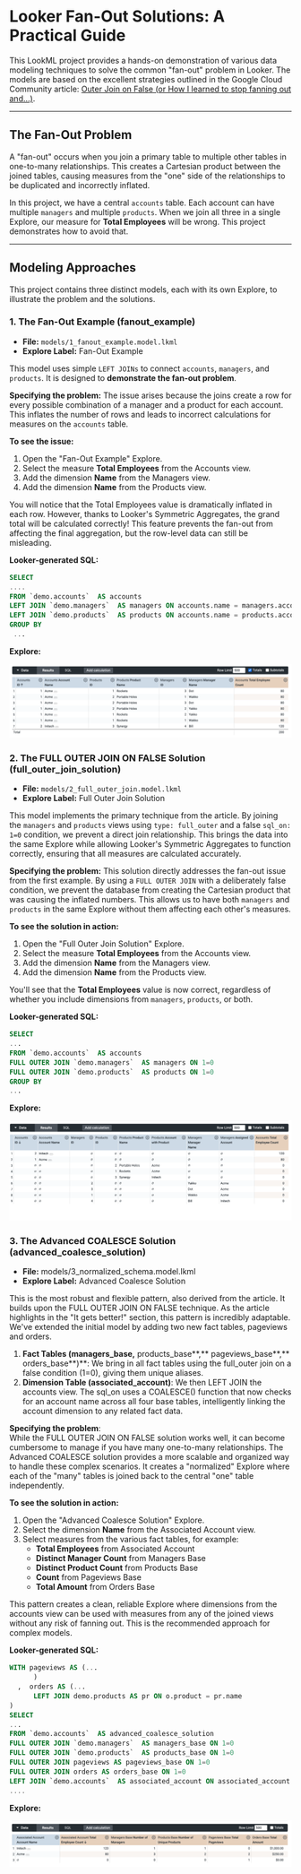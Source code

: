 # **Looker Fan-Out Solutions: A Practical Guide**

This LookML project provides a hands-on demonstration of various data modeling techniques to solve the common "fan-out" problem in Looker. The models are based on the excellent strategies outlined in the Google Cloud Community article: [Outer Join on False (or How I learned to stop fanning out and...)](https://www.googlecloudcommunity.com/gc/Modeling/Outer-Join-on-False-or-How-I-learned-to-stop-fanning-out-and/td-p/573726).

-----

## **The Fan-Out Problem**

A "fan-out" occurs when you join a primary table to multiple other tables in one-to-many relationships. This creates a Cartesian product between the joined tables, causing measures from the "one" side of the relationships to be duplicated and incorrectly inflated.

In this project, we have a central `accounts` table. Each account can have multiple `managers` and multiple `products`. When we join all three in a single Explore, our measure for **Total Employees** will be wrong. This project demonstrates how to avoid that.

-----

## **Modeling Approaches**

This project contains three distinct models, each with its own Explore, to illustrate the problem and the solutions.

### **1. The Fan-Out Example (fanout\_example)**

  * **File:** `models/1_fanout_example.model.lkml`
  * **Explore Label:** Fan-Out Example

This model uses simple `LEFT JOINs` to connect `accounts`, `managers`, and `products`. It is designed to **demonstrate the fan-out problem**.


**Specifying the problem:**
The issue arises because the joins create a row for every possible combination of a manager and a product for each account. This inflates the number of rows and leads to incorrect calculations for measures on the `accounts` table.

**To see the issue:**

1.  Open the "Fan-Out Example" Explore.
2.  Select the measure **Total Employees** from the Accounts view.
3.  Add the dimension **Name** from the Managers view.
4.  Add the dimension **Name** from the Products view.

You will notice that the Total Employees value is dramatically inflated in each row. However, thanks to Looker's Symmetric Aggregates, the grand total will be calculated correctly! This feature prevents the fan-out from affecting the final aggregation, but the row-level data can still be misleading.

**Looker-generated SQL:**

```sql
SELECT
....
FROM `demo.accounts`  AS accounts
LEFT JOIN `demo.managers`  AS managers ON accounts.name = managers.account_name
LEFT JOIN `demo.products`  AS products ON accounts.name = products.account_name
GROUP BY
 ...
```
**Explore:**

![image info](./images/first_approach.png)

### **2. The FULL OUTER JOIN ON FALSE Solution (full\_outer\_join\_solution)**

  * **File:** `models/2_full_outer_join.model.lkml`
  * **Explore Label:** Full Outer Join Solution

This model implements the primary technique from the article. By joining the `managers` and `products` views using `type: full_outer` and a false `sql_on: 1=0` condition, we prevent a direct join relationship. This brings the data into the same Explore while allowing Looker's Symmetric Aggregates to function correctly, ensuring that all measures are calculated accurately.

**Specifying the problem:**
This solution directly addresses the fan-out issue from the first example. By using a `FULL OUTER JOIN` with a deliberately false condition, we prevent the database from creating the Cartesian product that was causing the inflated numbers. This allows us to have both `managers` and `products` in the same Explore without them affecting each other's measures.

**To see the solution in action:**

1.  Open the "Full Outer Join Solution" Explore.
2.  Select the measure **Total Employees** from the Accounts view.
3.  Add the dimension **Name** from the Managers view.
4.  Add the dimension **Name** from the Products view.

You'll see that the **Total Employees** value is now correct, regardless of whether you include dimensions from `managers`, `products`, or both. 

**Looker-generated SQL:**

```sql
SELECT
...
FROM `demo.accounts`  AS accounts
FULL OUTER JOIN `demo.managers`  AS managers ON 1=0
FULL OUTER JOIN `demo.products`  AS products ON 1=0
GROUP BY
...
```
**Explore:**

![image info](./images/second_approach.png)

### **3\. The Advanced COALESCE Solution (advanced\_coalesce\_solution)**

* **File:** models/3\_normalized\_schema.model.lkml  
* **Explore Label:** Advanced Coalesce Solution

This is the most robust and flexible pattern, also derived from the article. It builds upon the FULL OUTER JOIN ON FALSE technique. As the article highlights in the "It gets better\!" section, this pattern is incredibly adaptable. We've extended the initial model by adding two new fact tables, pageviews and orders.

1. **Fact Tables (**managers\_base**,** products\_base**,** pageviews\_base**,** orders\_base**)**: We bring in all fact tables using the full\_outer join on a false condition (1=0), giving them unique aliases.  
2. **Dimension Table (**associated\_account**)**: We then LEFT JOIN the accounts view. The sql\_on uses a COALESCE() function that now checks for an account name across all four base tables, intelligently linking the account dimension to any related fact data.

**Specifying the problem**:  
While the FULL OUTER JOIN ON FALSE solution works well, it can become cumbersome to manage if you have many one-to-many relationships. The Advanced COALESCE solution provides a more scalable and organized way to handle these complex scenarios. It creates a "normalized" Explore where each of the "many" tables is joined back to the central "one" table independently.  

**To see the solution in action:**

1. Open the "Advanced Coalesce Solution" Explore.  
2. Select the dimension **Name** from the Associated Account view.  
3. Select measures from the various fact tables, for example:  
   * **Total Employees** from Associated Account  
   * **Distinct Manager Count** from Managers Base  
   * **Distinct Product Count** from Products Base  
   * **Count** from Pageviews Base  
   * **Total Amount** from Orders Base

This pattern creates a clean, reliable Explore where dimensions from the accounts view can be used with measures from any of the joined views without any risk of fanning out. This is the recommended approach for complex models. 

**Looker-generated SQL:**

```sql
WITH pageviews AS (...
      )
  ,  orders AS (...
      LEFT JOIN demo.products AS pr ON o.product = pr.name
)
SELECT
...
FROM `demo.accounts`  AS advanced_coalesce_solution
FULL OUTER JOIN `demo.managers`  AS managers_base ON 1=0
FULL OUTER JOIN `demo.products`  AS products_base ON 1=0
FULL OUTER JOIN pageviews AS pageviews_base ON 1=0
FULL OUTER JOIN orders AS orders_base ON 1=0
LEFT JOIN `demo.accounts`  AS associated_account ON associated_account.name = COALESCE(...)
....
```

**Explore:**

![image info](./images/third_approach.png)
